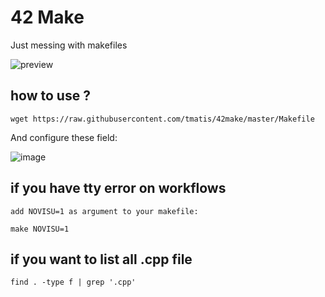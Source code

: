 # 42 Make
Just messing with makefiles

![preview](https://github.com/tmatis/cool-makefile/raw/master/preview.gif)

## how to use ?

    wget https://raw.githubusercontent.com/tmatis/42make/master/Makefile

And configure these field:

![image](https://user-images.githubusercontent.com/54767855/134815283-4f02c62b-a05d-4c2a-a13e-febe11588512.png)

## if you have tty error on workflows
	add NOVISU=1 as argument to your makefile:

	make NOVISU=1 


## if you want to list all .cpp file

    find . -type f | grep '.cpp' 
